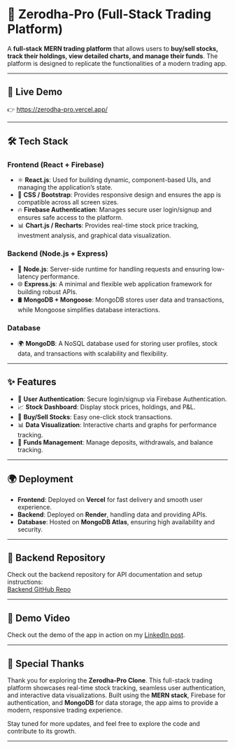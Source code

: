 # 🚀 Zerodha-Pro  (Full-Stack Trading Platform)

A **full-stack** **MERN trading platform** that allows users to **buy/sell stocks, track their holdings, view detailed charts, and manage their funds**. The platform is designed to replicate the functionalities of a modern trading app.

---

## **🔗 Live Demo**
👉 https://zerodha-pro.vercel.app/

---

## **🛠️ Tech Stack**
### **Frontend (React + Firebase)**  
- ⚛️ **React.js**: Used for building dynamic, component-based UIs, and managing the application’s state.  
- 🎨 **CSS / Bootstrap**: Provides responsive design and ensures the app is compatible across all screen sizes.  
- 🔥 **Firebase Authentication**: Manages secure user login/signup and ensures safe access to the platform.  
- 📊 **Chart.js / Recharts**: Provides real-time stock price tracking, investment analysis, and graphical data visualization.

### **Backend (Node.js + Express)**  
- 🚀 **Node.js**: Server-side runtime for handling requests and ensuring low-latency performance.  
- 🌐 **Express.js**: A minimal and flexible web application framework for building robust APIs.  
- 🛢️ **MongoDB + Mongoose**: MongoDB stores user data and transactions, while Mongoose simplifies database interactions.

### **Database**  
- 🌍 **MongoDB**: A NoSQL database used for storing user profiles, stock data, and transactions with scalability and flexibility.

---
## **✨ Features**

- 🔐 **User Authentication**: Secure login/signup via Firebase Authentication.
- 📈 **Stock Dashboard**: Display stock prices, holdings, and P&L.
- 💸 **Buy/Sell Stocks**: Easy one-click stock transactions.
- 📊 **Data Visualization**: Interactive charts and graphs for performance tracking.
- 🛒 **Funds Management**: Manage deposits, withdrawals, and balance tracking.

---

## **🌍 Deployment**
- **Frontend**: Deployed on **Vercel** for fast delivery and smooth user experience.  
- **Backend**: Deployed on **Render**, handling data and providing APIs.  
- **Database**: Hosted on **MongoDB Atlas**, ensuring high availability and security.

---
## **📡 Backend Repository**
Check out the backend repository for API documentation and setup instructions:  
[Backend GitHub Repo](https://github.com/Abhay9999Sh/Zerodha-Backend)

---

## **📸 Demo Video**
Check out the demo of the app in action on my [LinkedIn post](https://www.linkedin.com/posts/abhay-sharma-151912286_react-mern-tradingapp-activity-7291024918115192832--koo?utm_source=share&utm_medium=member_desktop).

---

## **🙏 Special Thanks**
Thank you for exploring the **Zerodha-Pro Clone**. This full-stack trading platform showcases real-time stock tracking, seamless user authentication, and interactive data visualizations. Built using the **MERN stack**, Firebase for authentication, and **MongoDB** for data storage, the app aims to provide a modern, responsive trading experience.



Stay tuned for more updates, and feel free to explore the code and contribute to its growth.

---

